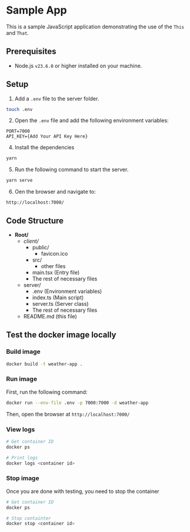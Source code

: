 
# Sample App

This is a sample JavaScript application demonstrating the use of the `This` and `That`.

## Prerequisites

- Node.js `v23.6.0` or higher installed on your machine.

## Setup

1. Add a `.env` file to the server folder.

```bash
touch .env
```

2. Open the `.env` file and add the following environment variables:

```
PORT=7000
API_KEY={Add Your API Key Here}
```

4. Install the dependencies
```bash
yarn
```

5. Run the following command to start the server.
```bash
yarn serve
```

6. Oen the browser and navigate to:
```
http://localhost:7000/
```


## Code Structure

- **Root/**
    - *client/*
        - public/
            - favicon.ico
        - src/
            - other files                
        - main.tsx (Entry file)
        - The rest of necessary files
    - server/
        - .env (Environment variables)        
        - index.ts (Main script)
        - server.ts (Server class)
        - The rest of necessary files
    - README.md (this file)

## Test the docker image locally

### Build image


```bash
docker build -t weather-app .
```

### Run image

First, run the following command:

```bash
docker run --env-file .env -p 7000:7000 -d weather-app
```

Then, open the browser at `http://localhost:7000/`

### View logs

```bash
# Get container ID
docker ps

# Print logs
docker logs <container id>
```

### Stop image

Once you are done with testing, you need to stop the container

```bash
# Get container ID
docker ps

# Stop containter
docker stop <container id>
```